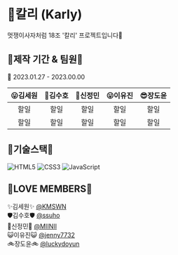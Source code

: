 # 💜칼리 (Karly)
멋쟁이사자처럼 18조 '칼리' 프로젝트입니다🦁

## 📅제작 기간 & 팀원💯

📅 2023.01.27 - 2023.00.00

  |😛김세원|🥰김수호|🤩신정민|😛이유진|😎장도윤
  |:--:|:--:|:--:|:--:|:--:|
  |할일|할일|할일|할일|할일|
  |할일|할일|할일|할일|할일|  
  
## 🧠기술스택🧠
![HTML5](https://img.shields.io/badge/html5-%23E34F26.svg?style=for-the-badge&logo=html5&logoColor=white)
![CSS3](https://img.shields.io/badge/css3-%231572B6.svg?style=for-the-badge&logo=css3&logoColor=white)
![JavaScript](https://img.shields.io/badge/javascript-%23323330.svg?style=for-the-badge&logo=javascript&logoColor=%23F7DF1E)

## 💞LOVE MEMBERS💞 
✨김세원✨	[@KMSWN](https://github.com/KMSWN)  
🛡김수호🛡	[@ssuho](https://github.com/ssuho)  
🌊신정민🌊 [@MIINII](https://github.com/MIINII)  
😺이유진😺	[@jenny7732](https://github.com/jenny7732)  
🚲장도윤🚲	[@luckydoyun](https://github.com/luckydoyun)  
